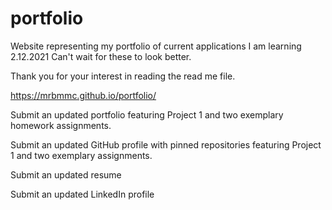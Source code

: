 # portfolio
Website representing my portfolio of current applications I am learning 2.12.2021  Can't wait for these to look better.

Thank you for your interest in reading the read me file.

https://mrbmmc.github.io/portfolio/

Submit an updated portfolio featuring Project 1 and two exemplary homework assignments.

Submit an updated GitHub profile with pinned repositories featuring Project 1 and two exemplary assignments.

Submit an updated resume

Submit an updated LinkedIn profile